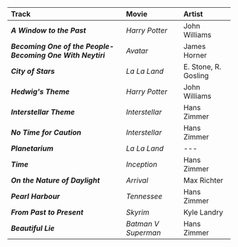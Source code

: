 |**Track**|**Movie**|**Artist**|
|:---|:---|:---|
|***A Window to the Past***                                   |*Harry Potter*      |John Williams|
|***Becoming One of the People-Becoming One With Neytiri***   |*Avatar*            |James Horner|
|***City of Stars***                                          |*La La Land*        |E. Stone, R. Gosling|
|***Hedwig's Theme***                                         |*Harry Potter*      |John Williams|
|***Interstellar Theme***                                     |*Interstellar*      |Hans Zimmer|
|***No Time for Caution***                                    |*Interstellar*      |Hans Zimmer|
|***Planetarium***                                            |*La La Land*        |---|
|***Time***                                                   |*Inception*         |Hans Zimmer|
|***On the Nature of Daylight***                              |*Arrival*           |Max Richter|
|***Pearl Harbour***                                          |*Tennessee*         |Hans Zimmer|
|***From Past to Present***                                   |*Skyrim*            |Kyle Landry|
|***Beautiful Lie***                                          |*Batman V Superman* |Hans Zimmer|
